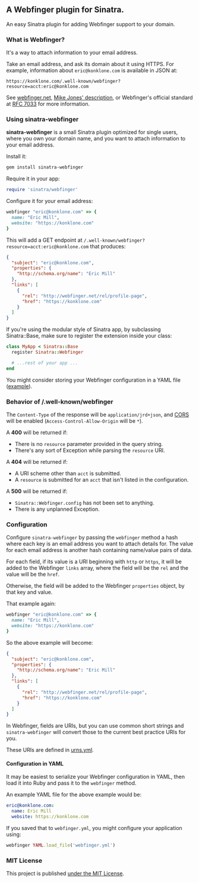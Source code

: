 ## A Webfinger plugin for Sinatra.

An easy Sinatra plugin for adding Webfinger support to your domain.

### What is Webfinger?

It's a way to attach information to your email address.

Take an email address, and ask its domain about it using HTTPS. For example, information about `eric@konklone.com` is available in JSON at:

```
https://konklone.com/.well-known/webfinger?resource=acct:eric@konklone.com
```

See [webfinger.net](http://webfinger.net), [Mike Jones' description](http://www.packetizer.com/webfinger/), or Webfinger's official standard at [RFC 7033](http://tools.ietf.org/html/rfc7033) for more information.

### Using sinatra-webfinger

**sinatra-webfinger** is a small Sinatra plugin optimized for single users, where you own your domain name, and you want to attach information to your email address.

Install it:

```bash
gem install sinatra-webfinger
```

Require it in your app:

```ruby
require 'sinatra/webfinger'
```

Configure it for your email address:

```ruby
webfinger "eric@konklone.com" => {
  name: "Eric Mill",
  website: "https://konklone.com"
}
```

This will add a GET endpoint at `/.well-known/webfinger?resource=acct:eric@konklone.com` that produces:

```json
{
  "subject": "eric@konklone.com",
  "properties": {
    "http://schema.org/name": "Eric Mill"
  },
  "links": [
    {
      "rel": "http://webfinger.net/rel/profile-page",
      "href": "https://konklone.com"
    }
  ]
}
```

If you're using the modular style of Sinatra app, by subclassing Sinatra::Base, make sure to register the extension inside your class:

```ruby
class MyApp < Sinatra::Base
  register Sinatra::Webfinger

  # ...rest of your app ...
end
```

You might consider storing your Webfinger configuration in a YAML file ([example](#example-yaml-configuration)).

### Behavior of /.well-known/webfinger

The `Content-Type` of the response will be `application/jrd+json`, and [CORS](http://enable-cors.org/) will be enabled (`Access-Control-Allow-Origin` will be `*`).

A **400** will be returned if:

* There is no `resource` parameter provided in the query string.
* There's any sort of Exception while parsing the `resource` URI.

A **404** will be returned if:

* A URI scheme other than `acct` is submitted.
* A `resource` is submitted for an `acct` that isn't listed in the configuration.

A **500** will be returned if:

* `Sinatra::Webfinger.config` has not been set to anything.
* There is any unplanned Exception.


### Configuration

Configure `sinatra-webfinger` by passing the `webfinger` method a hash where each key is an email address you want to attach details for. The value for each email address is another hash containing name/value pairs of data.

For each field, if its value is a URI beginning with `http` or `https`, it will be added to the Webfinger `links` array, where the field will be the `rel` and the value will be the `href`.

Otherwise, the field will be added to the Webfinger `properties` object, by that key and value.

That example again:

```ruby
webfinger "eric@konklone.com" => {
  name: "Eric Mill",
  website: "https://konklone.com"
}
```

So the above example will become:

```json
{
  "subject": "eric@konklone.com",
  "properties": {
    "http://schema.org/name": "Eric Mill"
  },
  "links": [
    {
      "rel": "http://webfinger.net/rel/profile-page",
      "href": "https://konklone.com"
    }
  ]
}
```

In Webfinger, fields are URIs, but you can use common short strings and `sinatra-webfinger` will convert those to the current best practice URIs for you.

These URIs are defined in [urns.yml](./data/urns.yml).

#### Configuration in YAML

It may be easiest to serialize your Webfinger configuration in YAML, then load it into Ruby and pass it to the `webfinger` method.

An example YAML file for the above example would be:

```yaml
eric@konklone.com:
  name: Eric Mill
  website: https://konklone.com
```

If you saved that to `webfinger.yml`, you might configure your application using:

```ruby
webfinger YAML.load_file('webfinger.yml')
```

### MIT License

This project is published [under the MIT License](LICENSE).